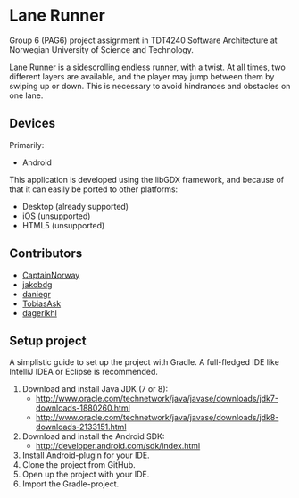 ﻿# Lane Runner
Group 6 (PAG6) project assignment in TDT4240 Software Architecture at Norwegian University of Science and Technology.

Lane Runner is a sidescrolling endless runner, with a twist. At all times, two different layers are available, and the player may jump between them by swiping up or down. This is necessary to avoid hindrances and obstacles on one lane.

## Devices
Primarily:
* Android

This application is developed using the libGDX framework, and because of that it can easily be ported to other platforms:
* Desktop (already supported)
* iOS (unsupported)
* HTML5 (unsupported)

## Contributors
* [CaptainNorway](https://github.com/CaptainNorway)
* [jakobdg](https://github.com/jakobdg)
* [daniegr](https://github.com/daniegr)
* [TobiasAsk](https://github.com/TobiasAsk)
* [dagerikhl](https://github.com/dagerikhl)

## Setup project
A simplistic guide to set up the project with Gradle. A full-fledged IDE like IntelliJ IDEA or Eclipse is recommended.

1. Download and install Java JDK (7 or 8):
   * http://www.oracle.com/technetwork/java/javase/downloads/jdk7-downloads-1880260.html
   * http://www.oracle.com/technetwork/java/javase/downloads/jdk8-downloads-2133151.html
2. Download and install the Android SDK:
   * http://developer.android.com/sdk/index.html
3. Install Android-plugin for your IDE.
4. Clone the project from GitHub.
5. Open up the project with your IDE.
6. Import the Gradle-project.

